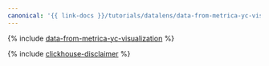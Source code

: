 ```yaml
---
canonical: '{{ link-docs }}/tutorials/datalens/data-from-metrica-yc-visualization'
---
```


{% include [data-from-metrica-yc-visualization](../../_tutorials/datalens/data-from-metrica-yc-visualization.md) %}

{% include [clickhouse-disclaimer](../../_includes/clickhouse-disclaimer.md) %}
